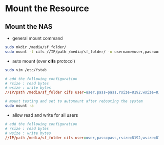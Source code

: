 # Mount the Resource



## Mount the NAS



*   general mount command

```bash
sudo mkdir /media/sf_folder/
sudo mount -t cifs //IP/path /media/sf_folder/ -o username=user,password=pwd
```

*   auto mount (over **cifs** protocol)

```bash
sudo vim /etc/fstab
```

```ini
# add the following configuration
# rsize : read bytes
# wsize : write bytes
//IP/path /media/sf_folder cifs user=user,pass=pass,rsize=8192,wsize=8192 0 0
```

```bash
# mount testing and set to automount after rebooting the system
sudo mount -a
```

*    allow read and write for all users

```ini
# add the following configuration
# rsize : read bytes
# wsize : write bytes
//IP/path /media/sf_folder cifs user=user,pass=pass,rsize=8192,wsize=8192,file_mode=0777,dir_mode=0777 0 0
```

